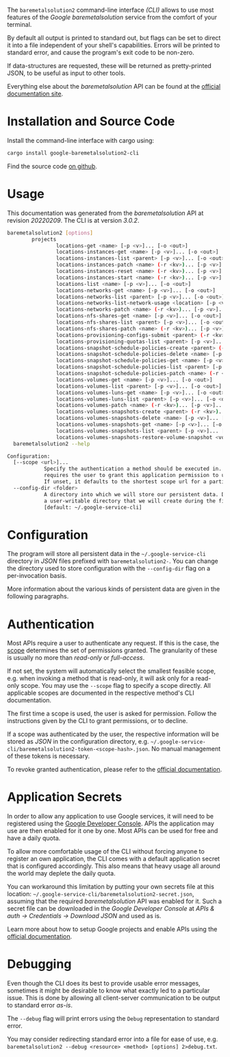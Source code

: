 <!---
DO NOT EDIT !
This file was generated automatically from 'src/mako/cli/README.md.mako'
DO NOT EDIT !
-->
The `baremetalsolution2` command-line interface *(CLI)* allows to use most features of the *Google baremetalsolution* service from the comfort of your terminal.

By default all output is printed to standard out, but flags can be set to direct it into a file independent of your shell's
capabilities. Errors will be printed to standard error, and cause the program's exit code to be non-zero.

If data-structures are requested, these will be returned as pretty-printed JSON, to be useful as input to other tools.

Everything else about the *baremetalsolution* API can be found at the
[official documentation site](https://cloud.google.com/bare-metal).

# Installation and Source Code

Install the command-line interface with cargo using:

```bash
cargo install google-baremetalsolution2-cli
```

Find the source code [on github](https://github.com/Byron/google-apis-rs/tree/main/gen/baremetalsolution2-cli).

# Usage

This documentation was generated from the *baremetalsolution* API at revision *20220209*. The CLI is at version *3.0.2*.

```bash
baremetalsolution2 [options]
        projects
                locations-get <name> [-p <v>]... [-o <out>]
                locations-instances-get <name> [-p <v>]... [-o <out>]
                locations-instances-list <parent> [-p <v>]... [-o <out>]
                locations-instances-patch <name> (-r <kv>)... [-p <v>]... [-o <out>]
                locations-instances-reset <name> (-r <kv>)... [-p <v>]... [-o <out>]
                locations-instances-start <name> (-r <kv>)... [-p <v>]... [-o <out>]
                locations-list <name> [-p <v>]... [-o <out>]
                locations-networks-get <name> [-p <v>]... [-o <out>]
                locations-networks-list <parent> [-p <v>]... [-o <out>]
                locations-networks-list-network-usage <location> [-p <v>]... [-o <out>]
                locations-networks-patch <name> (-r <kv>)... [-p <v>]... [-o <out>]
                locations-nfs-shares-get <name> [-p <v>]... [-o <out>]
                locations-nfs-shares-list <parent> [-p <v>]... [-o <out>]
                locations-nfs-shares-patch <name> (-r <kv>)... [-p <v>]... [-o <out>]
                locations-provisioning-configs-submit <parent> (-r <kv>)... [-p <v>]... [-o <out>]
                locations-provisioning-quotas-list <parent> [-p <v>]... [-o <out>]
                locations-snapshot-schedule-policies-create <parent> (-r <kv>)... [-p <v>]... [-o <out>]
                locations-snapshot-schedule-policies-delete <name> [-p <v>]... [-o <out>]
                locations-snapshot-schedule-policies-get <name> [-p <v>]... [-o <out>]
                locations-snapshot-schedule-policies-list <parent> [-p <v>]... [-o <out>]
                locations-snapshot-schedule-policies-patch <name> (-r <kv>)... [-p <v>]... [-o <out>]
                locations-volumes-get <name> [-p <v>]... [-o <out>]
                locations-volumes-list <parent> [-p <v>]... [-o <out>]
                locations-volumes-luns-get <name> [-p <v>]... [-o <out>]
                locations-volumes-luns-list <parent> [-p <v>]... [-o <out>]
                locations-volumes-patch <name> (-r <kv>)... [-p <v>]... [-o <out>]
                locations-volumes-snapshots-create <parent> (-r <kv>)... [-p <v>]... [-o <out>]
                locations-volumes-snapshots-delete <name> [-p <v>]... [-o <out>]
                locations-volumes-snapshots-get <name> [-p <v>]... [-o <out>]
                locations-volumes-snapshots-list <parent> [-p <v>]... [-o <out>]
                locations-volumes-snapshots-restore-volume-snapshot <volume-snapshot> (-r <kv>)... [-p <v>]... [-o <out>]
  baremetalsolution2 --help

Configuration:
  [--scope <url>]...
            Specify the authentication a method should be executed in. Each scope
            requires the user to grant this application permission to use it.
            If unset, it defaults to the shortest scope url for a particular method.
  --config-dir <folder>
            A directory into which we will store our persistent data. Defaults to
            a user-writable directory that we will create during the first invocation.
            [default: ~/.google-service-cli]

```

# Configuration

The program will store all persistent data in the `~/.google-service-cli` directory in *JSON* files prefixed with `baremetalsolution2-`.  You can change the directory used to store configuration with the `--config-dir` flag on a per-invocation basis.

More information about the various kinds of persistent data are given in the following paragraphs.

# Authentication

Most APIs require a user to authenticate any request. If this is the case, the [scope][scopes] determines the 
set of permissions granted. The granularity of these is usually no more than *read-only* or *full-access*.

If not set, the system will automatically select the smallest feasible scope, e.g. when invoking a
method that is read-only, it will ask only for a read-only scope. 
You may use the `--scope` flag to specify a scope directly. 
All applicable scopes are documented in the respective method's CLI documentation.

The first time a scope is used, the user is asked for permission. Follow the instructions given 
by the CLI to grant permissions, or to decline.

If a scope was authenticated by the user, the respective information will be stored as *JSON* in the configuration
directory, e.g. `~/.google-service-cli/baremetalsolution2-token-<scope-hash>.json`. No manual management of these tokens
is necessary.

To revoke granted authentication, please refer to the [official documentation][revoke-access].

# Application Secrets

In order to allow any application to use Google services, it will need to be registered using the 
[Google Developer Console][google-dev-console]. APIs the application may use are then enabled for it
one by one. Most APIs can be used for free and have a daily quota.

To allow more comfortable usage of the CLI without forcing anyone to register an own application, the CLI
comes with a default application secret that is configured accordingly. This also means that heavy usage
all around the world may deplete the daily quota.

You can workaround this limitation by putting your own secrets file at this location: 
`~/.google-service-cli/baremetalsolution2-secret.json`, assuming that the required *baremetalsolution* API 
was enabled for it. Such a secret file can be downloaded in the *Google Developer Console* at 
*APIs & auth -> Credentials -> Download JSON* and used as is.

Learn more about how to setup Google projects and enable APIs using the [official documentation][google-project-new].


# Debugging

Even though the CLI does its best to provide usable error messages, sometimes it might be desirable to know
what exactly led to a particular issue. This is done by allowing all client-server communication to be 
output to standard error *as-is*.

The `--debug` flag will print errors using the `Debug` representation to standard error.

You may consider redirecting standard error into a file for ease of use, e.g. `baremetalsolution2 --debug <resource> <method> [options] 2>debug.txt`.


[scopes]: https://developers.google.com/+/api/oauth#scopes
[revoke-access]: http://webapps.stackexchange.com/a/30849
[google-dev-console]: https://console.developers.google.com/
[google-project-new]: https://developers.google.com/console/help/new/